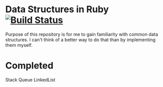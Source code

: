 # Data Structures in Ruby [![Build Status](https://travis-ci.org/jhamon/ruby_data_structures.png)](https://travis-ci.org/jhamon/ruby_data_structures)

Purpose of this repository is for me to gain familiarity with common data
structures.  I can't think of a better way to do that than by implementing them
myself.

# Completed

Stack
Queue
LinkedList


